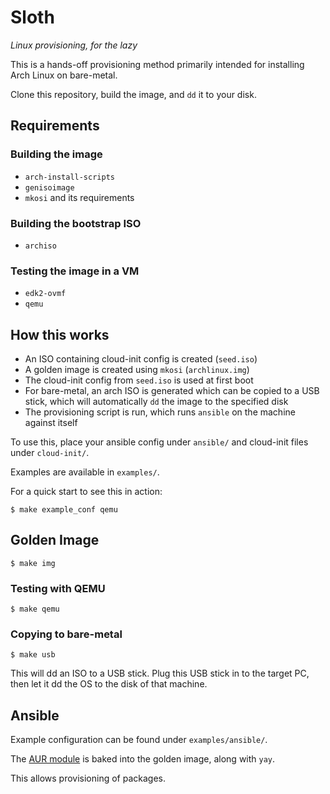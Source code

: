 # Sloth

*Linux provisioning, for the lazy*

This is a hands-off provisioning method primarily intended for installing Arch Linux on bare-metal.

Clone this repository, build the image, and `dd` it to your disk.

## Requirements

### Building the image

 - `arch-install-scripts`
 - `genisoimage`
 - `mkosi` and its requirements

### Building the bootstrap ISO

 - `archiso`

### Testing the image in a VM

 - `edk2-ovmf`
 - `qemu`

## How this works

 - An ISO containing cloud-init config is created (`seed.iso`)
 - A golden image is created using `mkosi` (`archlinux.img`)
 - The cloud-init config from `seed.iso` is used at first boot
 - For bare-metal, an arch ISO is generated which can be copied to a USB stick, which will automatically `dd` the image to the specified disk
 - The provisioning script is run, which runs `ansible` on the machine against itself

To use this, place your ansible config under `ansible/` and cloud-init files under `cloud-init/`.

Examples are available in `examples/`.

For a quick start to see this in action:

```shell
$ make example_conf qemu
```

## Golden Image

```shell
$ make img
```

### Testing with QEMU

```shell
$ make qemu
```

### Copying to bare-metal

```shell
$ make usb
```

This will dd an ISO to a USB stick. Plug this USB stick in to the target PC, then let it dd the OS to the disk of that machine.

## Ansible

Example configuration can be found under `examples/ansible/`.

The [AUR module](https://github.com/kewlfft/ansible-aur) is baked into the golden image, along with `yay`.

This allows provisioning of packages.
